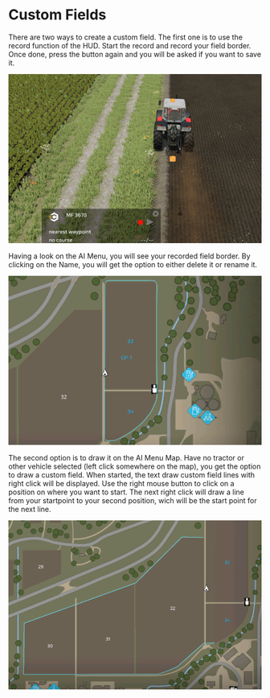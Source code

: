 # Custom Fields


There are two ways to create a custom field.
The first one is to use the record function of the HUD.
Start the record and record your field border.
Once done, press the button again and you will be asked if you want to save it.


![Image](https://raw.githubusercontent.com/Jan2903/CourseplayHelp/refs/heads/main/translation_data/recordcustomhelp_0_0_765_510.png)


Having a look on the AI Menu, you will see your recorded field border.
By clicking on the Name, you will get the option to either delete it or rename it.


![Image](https://raw.githubusercontent.com/Jan2903/CourseplayHelp/refs/heads/main/translation_data/donecustomhelp_0_0_765_510.png)


The second option is to draw it on the AI Menu Map.
Have no tractor or other vehicle selected (left click somewhere on the map), you get the option to draw a custom field.
When started, the text draw custom field lines with right click will be displayed.
Use the right mouse button to click on a position on where you want to start.
The next right click will draw a line from your startpoint to your second position, wich will be the start point for the next line.


![Image](https://raw.githubusercontent.com/Jan2903/CourseplayHelp/refs/heads/main/translation_data/drawcustomhelp_0_0_765_510.png)

